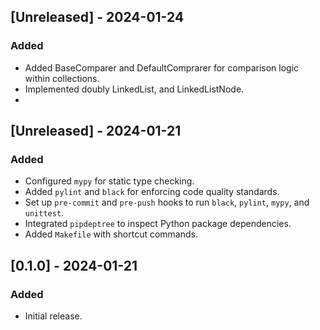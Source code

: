 ## [Unreleased] - 2024-01-24

### Added

- Added BaseComparer and DefaultComprarer for comparison logic within collections.
- Implemented doubly LinkedList, and LinkedListNode.
- 

## [Unreleased] - 2024-01-21

### Added

- Configured `mypy` for static type checking.
- Added `pylint` and `black` for enforcing code quality standards.
- Set up `pre-commit` and `pre-push` hooks to run `black`, `pylint`, `mypy`, and `unittest`.
- Integrated `pipdeptree` to inspect Python package dependencies.
- Added `Makefile` with shortcut commands.

## [0.1.0] - 2024-01-21

### Added

- Initial release.